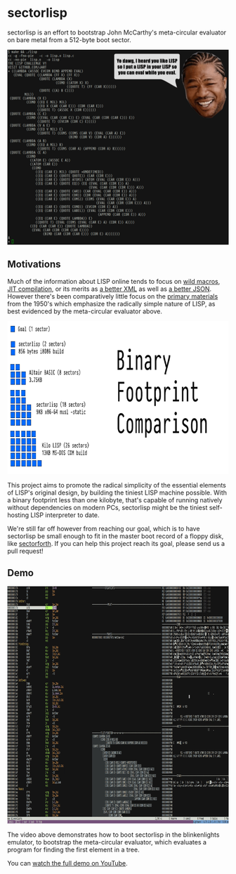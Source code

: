 # sectorlisp

sectorlisp is an effort to bootstrap John McCarthy's meta-circular
evaluator on bare metal from a 512-byte boot sector.

![Yo dawg, I heard you like LISP so I put a LISP in your LISP so you can eval while you eval](bin/yodawg.png)

## Motivations

Much of the information about LISP online tends to focus on
[wild macros](http://www.paulgraham.com/onlisp.html),
[JIT compilation](http://pixielang.org/), or its merits as
[a better XML](http://www.defmacro.org/ramblings/lisp.html)
as well as [a better JSON](https://stopa.io/post/265). However
there's been comparatively little focus on the
[primary materials](https://people.cs.umass.edu/~emery/classes/cmpsci691st/readings/PL/LISP.pdf)
from the 1950's which emphasize the radically simple nature of
LISP, as best evidenced by the meta-circular evaluator above.

<p align="center">
  <img alt="Binary Footprint Comparison"
       width="750" height="348" src="bin/footprint.png">
</p>

This project aims to promote the radical simplicity of the essential
elements of LISP's original design, by building the tiniest LISP machine
possible. With a binary footprint less than one kilobyte, that's capable
of running natively without dependencies on modern PCs, sectorlisp might
be the tiniest self-hosting LISP interpreter to date. 

We're still far off however from reaching our goal, which is to have
sectorlisp be small enough to fit in the master boot record of a floppy
disk, like [sectorforth](https://github.com/cesarblum/sectorforth). If
you can help this project reach its goal, please send us a pull request!

## Demo

<p align="center">
  <a href="https://youtu.be/hvTHZ6E0Abo">
    <img alt="booting sectorlisp in emulator"
         width="960" height="540" src="bin/sectorlisp.gif"></a>
</p>

The video above demonstrates how to boot sectorlisp in the blinkenlights
emulator, to bootstrap the meta-circular evaluator, which evaluates a
program for finding the first element in a tree.

You can [watch the full demo on YouTube](https://youtu.be/hvTHZ6E0Abo).
